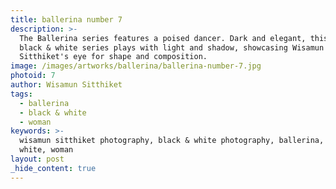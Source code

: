 ```yaml
---
title: ballerina number 7
description: >-
  The Ballerina series features a poised dancer. Dark and elegant, this
  black & white series plays with light and shadow, showcasing Wisamun
  Sitthiket's eye for shape and composition.
image: /images/artworks/ballerina/ballerina-number-7.jpg
photoid: 7
author: Wisamun Sitthiket
tags:
  - ballerina
  - black & white
  - woman
keywords: >-
  wisamun sitthiket photography, black & white photography, ballerina, black &
  white, woman
layout: post
_hide_content: true
---
```

